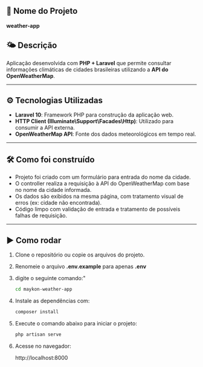 ## 📌 Nome do Projeto
**weather-app**

## 🌤️ Descrição
Aplicação desenvolvida com **PHP + Laravel** que permite consultar informações climáticas de cidades brasileiras utilizando a **API do OpenWeatherMap**.

---

## ⚙️ Tecnologias Utilizadas

- **Laravel 10**: Framework PHP para construção da aplicação web.
- **HTTP Client (Illuminate\Support\Facades\Http)**: Utilizado para consumir a API externa.
- **OpenWeatherMap API**: Fonte dos dados meteorológicos em tempo real.

---

## 🛠️ Como foi construído

- Projeto foi criado com um formulário para entrada do nome da cidade.
- O controller realiza a requisição à API do OpenWeatherMap com base no nome da cidade informada.
- Os dados são exibidos na mesma página, com tratamento visual de erros (ex: cidade não encontrada).
- Código limpo com validação de entrada e tratamento de possíveis falhas de requisição.

---

## ▶️ Como rodar

1. Clone o repositório ou copie os arquivos do projeto.
2. Renomeie o arquivo **.env.example** para apenas **.env**
3. digite o seguinte comando:"
    ```bash
    cd maykon-weather-app
4. Instale as dependências com:
    ```bash
   composer install
5. Execute o comando abaixo para iniciar o projeto:
    ```bash
    php artisan serve
6. Acesse no navegador:

    http://localhost:8000